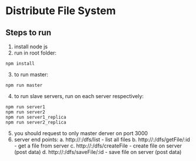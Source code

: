 # Distribute File System
## Steps to run
1. install node js
2. run in root folder:
```
npm install
```
3. to run master:
```
npm run master
```
4. to run slave servers, run on each server respectively:
```
npm run server1
npm run server2
npm run server1_replica
npm run server2_replica
```
5. you should request to only master derver on port 3000 
6. server end points:
    a. http://<servername>:<port>/dfs/list - list all files
    b. http://<servername>:<port>/dfs/getFile/:id - get a file from server
    c. http://<servername>:<port>/dfs/createFile - create file on server (post data)
    d. http://<servername>:<port>/dfs/saveFile/:id - 
    save file on server (post data)
